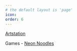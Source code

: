 ```yaml
---
# the default layout is 'page'
icon: 
order: 6
---
```



[Artstation](https://owenmcmanus.artstation.com)

Games - [Neon Noodles](https://store.steampowered.com/app/990900/Neon_Noodles/)
